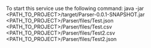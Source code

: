 To start this service use the following command:
java -jar <PATH_TO_PROJECT>/target/Parser-0.0.1-SNAPSHOT.jar <PATH_TO_PROJECT>/Parser/files/Test.json <PATH_TO_PROJECT>/Parser/files/Test.csv <PATH_TO_PROJECT>/Parser/files/Test2.csv <PATH_TO_PROJECT>/Parser/files/Test2.json
